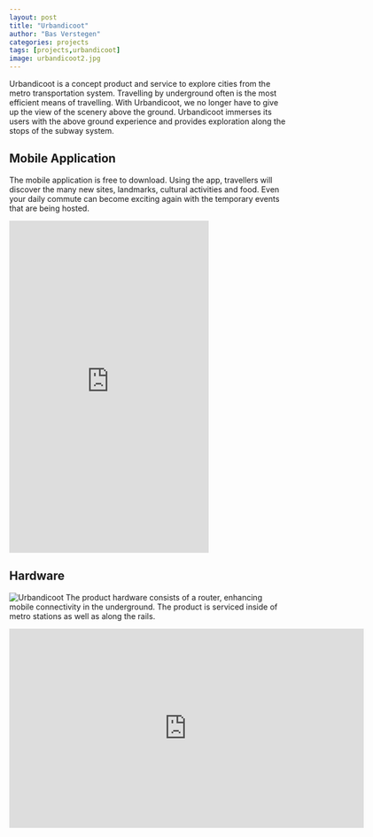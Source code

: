 ```yaml
---
layout: post
title: "Urbandicoot"
author: "Bas Verstegen"
categories: projects
tags: [projects,urbandicoot]
image: urbandicoot2.jpg
---
```


Urbandicoot is a concept product and service to explore cities from the metro transportation system.
Travelling by underground often is the most efficient means of travelling. With Urbandicoot, we no longer have to give up the view of the scenery above the ground. Urbandicoot immerses its users with the above ground experience and provides exploration along the stops of the subway system.

## Mobile Application
The mobile application is free to download. Using the app, travellers will discover the many new sites, landmarks, cultural activities and food.
Even your daily commute can become exciting again with the temporary events that are being hosted.

<iframe width="360" height="600" src="https://github.com/user-attachments/assets/71c89f0f-5d48-4e0e-b6ec-ea81188410d7" frameborder="0" allowautoplay allowfullscreen></iframe>

## Hardware
![Urbandicoot](https://github.com/user-attachments/assets/7eaa8c0c-6271-4285-9cda-521e096d4fa8)
The product hardware consists of a router, enhancing mobile connectivity in the underground. The product is serviced inside of metro stations as well as along the rails.

<iframe width="640" height="360" src="https://github.com/user-attachments/assets/b0430c5f-3829-4134-a143-2edcf93333df" frameborder="0" allowautoplay allowfullscreen></iframe>

